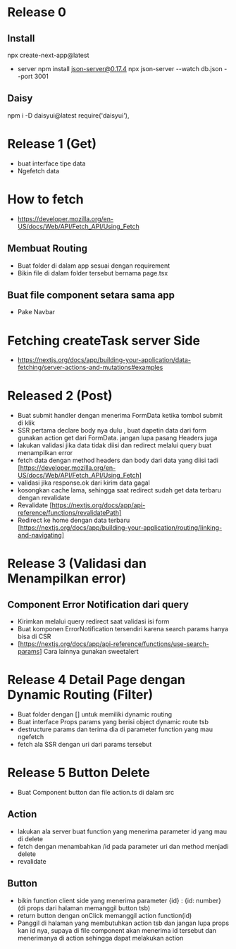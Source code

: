 # Release 0

## Install

npx create-next-app@latest

- server
  npm install json-server@0.17.4
  npx json-server --watch db.json --port 3001

## Daisy

npm i -D daisyui@latest
require('daisyui'),

# Release 1 (Get)

- buat interface tipe data
- Ngefetch data

# How to fetch

- https://developer.mozilla.org/en-US/docs/Web/API/Fetch_API/Using_Fetch

## Membuat Routing

- Buat folder di dalam app sesuai dengan requirement
- Bikin file di dalam folder tersebut bernama page.tsx

## Buat file component setara sama app

- Pake Navbar

# Fetching createTask server Side

- https://nextjs.org/docs/app/building-your-application/data-fetching/server-actions-and-mutations#examples

# Released 2 (Post)

- Buat submit handler dengan menerima FormData ketika tombol submit di klik
- SSR pertama declare body nya dulu , buat dapetin data dari form gunakan action get dari FormData. jangan lupa pasang Headers juga
- lakukan validasi jika data tidak diisi dan redirect melalui query buat menampilkan error
- fetch data dengan method headers dan body dari data yang diisi tadi
  [https://developer.mozilla.org/en-US/docs/Web/API/Fetch_API/Using_Fetch]
- validasi jika response.ok dari kirim data gagal
- kosongkan cache lama, sehingga saat redirect sudah get data terbaru dengan revalidate
- Revalidate [https://nextjs.org/docs/app/api-reference/functions/revalidatePath]
- Redirect ke home dengan data terbaru [https://nextjs.org/docs/app/building-your-application/routing/linking-and-navigating]

# Release 3 (Validasi dan Menampilkan error)

## Component Error Notification dari query

- Kirimkan melalui query redirect saat validasi isi form
- Buat komponen ErrorNotification tersendiri karena search params hanya bisa di CSR
- [https://nextjs.org/docs/app/api-reference/functions/use-search-params]
  Cara lainnya gunakan sweetalert

# Release 4 Detail Page dengan Dynamic Routing (Filter)

- Buat folder dengan [] untuk memiliki dynamic routing
- Buat interface Props params yang berisi object dynamic route tsb
- destructure params dan terima dia di parameter function yang mau ngefetch
- fetch ala SSR dengan uri dari params tersebut

# Release 5 Button Delete

- Buat Component button dan file action.ts di dalam src

## Action

- lakukan ala server buat function yang menerima parameter id yang mau di delete
- fetch dengan menambahkan /id pada parameter uri dan method menjadi delete
- revalidate

## Button

- bikin function client side yang menerima parameter {id} : {id: number} (di props dari halaman memanggil button tsb)
- return button dengan onClick memanggil action function(id)
- Panggil di halaman yang membutuhkan action tsb dan jangan lupa props kan id nya, supaya di file component akan menerima id tersebut dan menerimanya di action sehingga dapat melakukan action
